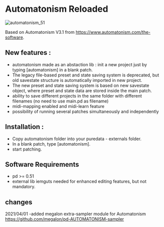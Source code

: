 # Automatonism Reloaded

<p align="left"> <img src="https://raw.githubusercontent.com/jyg/automatonism/master/automatonism_51.png" alt="automatonism_51" ></p>

Based on Automatonism V3.1 from https://www.automatonism.com/the-software.

## New features :

* automatonism made as an abstaction lib : init a new project just by typing [automatonism] in a blank patch.
* The legacy file-based preset and state saving system is deprecated, but old savestate structure is automatically imported in new project. 
* The new preset and state saving system is based on new savestate object, where preset and state data are stored inside the main patch.
* ability to save different projects in the same folder with different filenames (no need to use main.pd as filename)
* midi-mapping enabled and midi-learn feature
* possibility of running several patches simultaneously and independently

## Installation :
* Copy  automatonism folder into your puredata - externals folder.
* In a blank patch, type [automatonism].
* start patching.

## Software Requirements
* pd >= 0.51
* external lib iemguts needed for enhanced editing features, but not mandatory.


## changes
2021/04/01
-added megalon extra-sampler module for Automatonism
	https://github.com/megalon/pd-AUTOMATONISM-sampler
